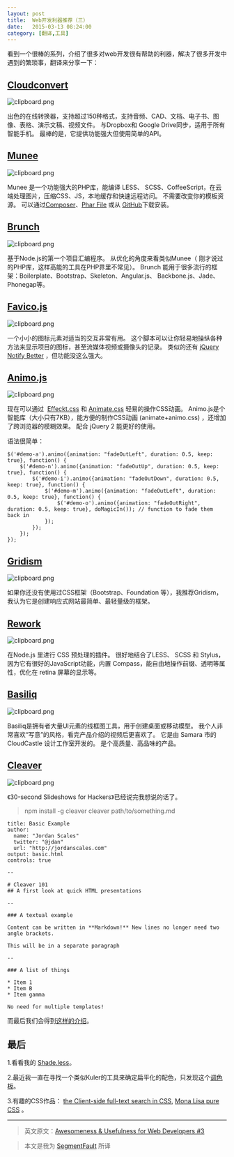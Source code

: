 ```yaml
---
layout: post
title:  Web开发利器推荐（三）
date:   2015-03-13 08:24:00
category: [翻译,工具]
---
```

看到一个很棒的系列，介绍了很多对web开发很有帮助的利器，解决了很多开发中遇到的繁琐事，翻译来分享一下：

## [Cloudconvert][1]

![clipboard.png](http://segmentfault.com/img/bVk27X)

出色的在线转换器，支持超过150种格式，支持音频、CAD、文档、电子书、图像、表格、演示文稿、视频文件。 与Dropbox和 Google Drive同步，适用于所有智能手机。 最棒的是，它提供功能强大但使用简单的API。

<!--more-->

## [Munee][2]

![clipboard.png](http://segmentfault.com/img/bVk27Y)

Munee 是一个功能强大的PHP库，能编译 LESS、 SCSS、CoffeeScript，在云端处理图片，压缩CSS、JS，本地缓存和快速远程访问。 不需要改变你的模板资源。 可以通过[Composer][3]、[Phar File][4] 或从 [GitHub][5]下载安装。

## [Brunch][6]

![clipboard.png](http://segmentfault.com/img/bVk272)

基于Node.js的第一个项目汇编程序。 从优化的角度来看类似Munee（ 刚才说过的PHP库，这样高能的工具在PHP界里不常见）。 Brunch 能用于很多流行的框架：Boilerplate、Bootstrap、Skeleton、Angular.js、 Backbone.js、Jade、 Phonegap等。

## [Favico.js][7]

![clipboard.png](http://segmentfault.com/img/bVk28F)

一个小小的图标元素对适当的交互非常有用。 这个脚本可以让你轻易地操纵各种方法来显示项目的图标，甚至流媒体视频或摄像头的记录。 类似的还有  [jQuery Notify Better][8] ，但功能没这么强大。

## [Animo.js][9]

![clipboard.png](http://segmentfault.com/img/bVk28G)

现在可以通过  [Effeckt.css][10] 和 [Animate.css][11] 轻易的操作CSS动画。 Animo.js是个智能库（大小只有7KB），能方便的制作CSS动画 (animate+animo.css) ，还增加了跨浏览器的模糊效果。 配合 jQuery 2 能更好的使用。 

语法很简单：

    $('#demo-a').animo({animation: "fadeOutLeft", duration: 0.5, keep: true}, function() {
        $('#demo-n').animo({animation: "fadeOutUp", duration: 0.5, keep: true}, function() {
            $('#demo-i').animo({animation: "fadeOutDown", duration: 0.5, keep: true}, function() {
                $('#demo-m').animo({animation: "fadeOutLeft", duration: 0.5, keep: true}, function() {
                    $('#demo-o').animo({animation: "fadeOutRight", duration: 0.5, keep: true}, doMagicIn()); // function to fade them back in
                });
            });
        });
    });

## [Gridism][12]

![clipboard.png](http://segmentfault.com/img/bVk28K)

如果你还没有使用过CSS框架（Bootstrap、Foundation 等），我推荐Gridism，我认为它是创建响应式网站最简单、最轻量级的框架。

## [Rework][13]

![clipboard.png](http://segmentfault.com/img/bVk28N)

在Node.js 里进行 CSS 预处理的插件。 很好地结合了LESS、 SCSS 和 Stylus，因为它有很好的JavaScript功能，内置 Compass，能自由地操作前缀、透明等属性，优化在 retina 屏幕的显示等。

## [Basiliq][14]

![clipboard.png](http://segmentfault.com/img/bVk276)


Basiliq是拥有者大量UI元素的线框图工具，用于创建桌面或移动模型。 我个人非常喜欢“写意”的风格，看完产品介绍的视频后更喜欢了。 它是由 Samara 市的 CloudCastle 设计工作室开发的。 是个高质量、高品味的产品。

## [Cleaver][15]

![clipboard.png](http://segmentfault.com/img/bVk28P)

《30-second Slideshows for Hackers》已经说完我想说的话了。

> npm install -g cleaver
> cleaver path/to/something.md


    title: Basic Example
    author:
      name: "Jordan Scales"
      twitter: "@jdan"
      url: "http://jordanscales.com"
    output: basic.html
    controls: true
    
    --
    
    # Cleaver 101
    ## A first look at quick HTML presentations
    
    --
    
    ### A textual example
    
    Content can be written in **Markdown!** New lines no longer need two angle brackets.
    
    This will be in a separate paragraph
    
    --
    
    ### A list of things
    
    * Item 1
    * Item B
    * Item gamma
    
    No need for multiple templates!

而最后我们会得到[这样的介绍][16]。

## 最后

1.看看我的 [Shade.less][17]。

2.最近我一直在寻找一个类似Kuler的工具来确定扁平化的配色，只发现这个[调色板][18]。

3.有趣的CSS作品： [the Client-side full-text search in CSS][19], [Mona Lisa pure CSS][20] 。

---

> 英文原文：[Awesomeness & Usefulness for Web Developers #3][21]

> 本文是我为 [SegmentFault][22] 所译

  [1]: https://cloudconvert.org/
  [2]: http://mun.ee/
  [3]: http://mun.ee/Installating_Munee/With_Composer
  [4]: http://mun.ee/Installating_Munee/Using_Phar_File
  [5]: https://github.com/meenie/munee
  [6]: http://brunch.io/
  [7]: https://github.com/ejci/favico.js
  [8]: http://www.thepetedesign.com/demos/notify_better_demo.html
  [9]: https://github.com/ThrivingKings/animo.js
  [10]: https://github.com/h5bp/Effeckt.css
  [11]: https://github.com/daneden/animate.css
  [12]: http://cobyism.com/gridism/
  [13]: https://github.com/visionmedia/rework
  [14]: http://cloudcastlegroup.com/blog/basiliq
  [15]: https://github.com/jdan/cleaver
  [16]: http://jdan.github.io/cleaver/
  [17]: https://github.com/Pestov/Shade
  [18]: http://flatuicolors.com/
  [19]: http://redotheweb.com/2013/05/15/client-side-full-text-search-in-css.html
  [20]: http://codepen.io/jaysalvat/pen/HaqBf
  [21]: http://ipestov.com/awesomeness-and-usefulness-for-web-developers-3/
  [22]: http://segmentfault.net/blog/news/1190000002594623

